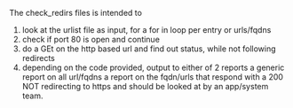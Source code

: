 The check_redirs files is intended to 
1. look at the urlist file as input, for a for in loop per entry or urls/fqdns
2. check if port 80 is open and continue
3. do a GEt on the http based url and find out status, while not following redirects
4. depending on the code provided, output to either of 2 reports
    a generic report on all url/fqdns
    a report on the fqdn/urls that respond with a 200 NOT redirecting to https and should be looked at by an app/system team.

    


